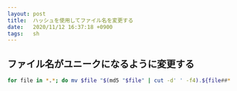 ```yaml
---
layout: post
title:  ハッシュを使用してファイル名を変更する
date:   2020/11/12 16:37:18 +0900
tags:   sh
---
```


## ファイル名がユニークになるように変更する

```sh
for file in *.*; do mv $file "$(md5 "$file" | cut -d' ' -f4).${file##*.}"; done
```
